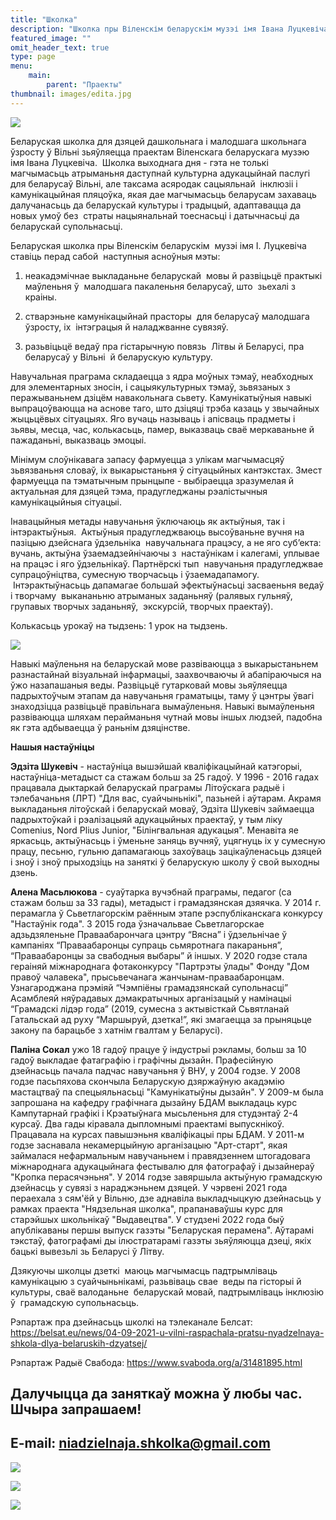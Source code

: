 ```yaml
---
title: "Школка"
description: "Школка пры Віленскім беларускім музэі імя Івана Луцкевіча"
featured_image: ""
omit_header_text: true
type: page
menu:
    main:
        parent: "Праекты"
thumbnail: images/edita.jpg
---
```

![](https://vilnia.com/images/edita.jpg)

Беларуская школка для дзяцей дашкольнага і малодшага школьнага  ўзросту ў Вільні зьяўляецца праектам Віленскага беларускага музэю імя Івана Луцкевіча.  Школка выходнага дня - гэта не толькі магчымасьць атрыманьня даступнай культурна адукацыйнай паслугі для беларусаў Вільні, але таксама асяродак сацыяльнай  інклюзіі і камунікацыйная пляцоўка, якая дае магчымасьць беларусам захаваць  далучанасьць да беларускай культуры і традыцый, адаптавацца да новых умоў без  страты нацыянальнай тоеснасьці і датычнасьці да беларускай супольнасьці.  



Беларуская школка пры Віленскім беларускім  музэі імя І. Луцкевіча ставіць перад сабой  наступныя асноўныя мэты: 

1) неакадэмічнае выкладаньне беларускай  мовы й развіцьцё практыкі маўленьня ў  малодшага пакаленьня беларусаў, што  зьехалі з краіны. 

2) стварэньне камунікацыйнай прасторы  для беларусаў малодшага ўзросту, іх  інтэграцыя й наладжванне сувязяў.

3) разьвіцьцё ведаў пра гістарычную повязь  Літвы й Беларусі, пра беларусаў у Вільні  й беларускую культуру. 



Навучальная праграма складаецца з ядра моўных тэмаў, неабходных для элементарных зносін, і сацыякультурных тэмаў, зьвязаных з перажываньнем дзіцём навакольнага сьвету. Камунікатыўныя навыкі выпрацоўваюцца на аснове таго, што дзіцяці трэба казаць у звычайных жыцьцёвых сітуацыях. Яго вучаць называць і апісваць прадметы і зьявы, месца, час, колькасьць, памер, выказваць сваё меркаваньне й пажаданьні, выказваць эмоцыі.

Мінімум слоўнікавага запасу фармуецца з улікам магчымасцяў зьвязваньня словаў, іх выкарыстаньня ў сітуацыйных кантэкстах. Змест фармуецца па тэматычным прынцыпе - выбіраецца зразумелая й актуальная для дзяцей тэма, прадугледжаны рэалістычныя камунікацыйныя сітуацыі.

Інавацыйныя метады навучаньня ўключаюць як актыўныя, так і інтэрактыўныя.  Актыўныя прадугледжваюць высоўваньне вучня на пазіцыю дзейснага ўдзельніка  навучальнага працэсу, а не яго суб’екта: вучань, актыўна ўзаемадзейнічаючы з  настаўнікам і калегамі, уплывае на працэс і яго ўдзельнікаў. Партнёрскі тып  навучаньня прадугледжвае супрацоўніцтва, сумесную творчасьць і ўзаемадапамогу.  Інтэрактыўнасьць дапамагае большай эфектыўнасьці засваеньня ведаў і творчаму  выкананьню атрыманых заданьняў (ралявых гульняў, групавых творчых заданьняў,  экскурсій, творчых праектаў). 

Колькасьць урокаў на тыдзень: 1 урок на тыдзень.

![](https://vilnia.com/images/screenshot-2022-01-25-at-08.47.57.png)


Навыкі маўленьня на беларускай мове развіваюцца з выкарыстаньнем разнастайнай візуальнай інфармацыі, заахвочваючы й абапіраючыся на ўжо назапашаныя веды. Развіцьцё гутарковай мовы зьяўляецца падрыхтоўчым этапам да навучаньня граматыцы, таму ў цэнтры ўвагі знаходзіцца развіцьцё правільнага вымаўленьня. Навыкі вымаўленьня развіваюцца шляхам перайманьня чутнай мовы іншых людзей, падобна як гэта адбываецца ў раньнім дзяцінстве.


**Нашыя настаўніцы**



**Эдзіта Шукевіч** - настаўніца вышэйшай кваліфікацыйнай катэгорыі, настаўніца-метадыст са стажам больш за 25 гадоў. У 1996 - 2016 гадах працавала дыктаркай беларускай праграмы Літоўскага радыё і тэлебачаньня (ЛРТ) "Для вас, суайчыньнікі", пазьней і аўтарам. Акрамя выкладаньня літоўскай і беларускай моваў, Эдзіта Шукевіч займаецца падрыхтоўкай і рэалізацыяй адукацыйных праектаў, у тым ліку Comenius, Nord Plius Junior, "Білінгвальная адукацыя". Менавіта яе яркасьць, актыўнасьць і ўменьне заняць вучняў, уцягнуць іх у сумесную працу, песьню, гульню дапамагаюць захоўваць зацікаўленасьць дзяцей і зноў і зноў прыходзіць на заняткі ў беларускую школу ў свой выходны дзень.



**Алена Масьлюкова** - суаўтарка вучэбнай праграмы, педагог (са стажам больш за 33 гады), метадыст і грамадзянская дзяячка. У 2014 г. перамагла ў Сьветлагорскім раённым этапе рэспубліканскага конкурсу "Настаўнік года". З 2015 года ўзначальвае Сьветлагорскае адзьдзяленьне Праваабарончага цэнтру “Вясна” і ўдзельнічае ў кампаніях “Праваабаронцы супраць сьмяротнага пакараньня”, “Праваабаронцы за свабодныя выбары” й іншых. У 2020 годзе стала гераіняй міжнароднага фотаконкурсу "Партрэты ўлады" Фонду "Дом правоў чалавека", прысьвечанага жанчынам-праваабаронцам. Узнагароджана прэміяй “Чэмпіёны грамадзянскай супольнасці” Асамблеяй няўрадавых дэмакратычных арганізацый у намінацыі “Грамадскі лідэр года” (2019, сумесна з актывісткай Сьвятланай Гатальскай ад руху “Маршыруй, дзетка!”, які змагаецца за прыняцьце закону па барацьбе з хатнім гвалтам у Беларусі).



**Паліна Сокал** ужо 18 гадоў працуе ў індустрыі рэкламы, больш за 10 гадоў выкладае фатаграфію і графічны дызайн. Прафесійную дзейнасьць пачала падчас навучаньня ў ВНУ, у 2004 годзе. У 2008 годзе пасьпяхова скончыла Беларускую дзяржаўную акадэмію мастацтваў па спецыяльнасьці "Камунікатыўны дызайн". У 2009-м была запрошана на кафедру графічнага дызайну БДАМ выкладаць курс Кампутарнай графікі і Крэатыўнага мысьленьня для студэнтаў 2-4 курсаў. Два гады кіравала дыпломнымі праектамі выпускнікоў. Працавала на курсах павышэньня кваліфікацыі пры БДАМ. У 2011-м годзе заснавала некамерцыйную арганізацыю "Арт-старт", якая займалася нефармальным навучаньнем і правядзеннем штогадовага міжнароднага адукацыйнага фестывалю для фатографаў і дызайнераў "Кропка перасячэньня". У 2014 годзе завяршыла актыўную грамадскую дзейнасць у сувязі з нараджэньнем дзяцей. У чэрвені 2021 года пераехала з сям'ёй у Вільню, дзе аднавіла выкладчыцкую дзейнасьць у рамках праекта "Нядзельная школка", прапанаваўшы курс для старэйшых школьнікаў "Выдавецтва". У студзені 2022 года быў апублікаваны першы выпуск газэты "Беларуская перамена". Аўтарамі тэкстаў, фатографамі ды ілюстратарамі газэты зьяўляюцца дзеці, якіх бацькі вывезьлі зь Беларусі ў Літву.



Дзякуючы школцы дзеткі  маюць магчымасць падтрымліваць  камунікацыю з суайчыньнікамі, разьвіваць свае  веды па гісторыі й культуры, сваё валоданьне  беларускай мовай, падтрымліваць інклюзію ў  грамадскую супольнасьць. 



Рэпартаж пра дзейнасьць школкі на тэлеканале Белсат: <https://belsat.eu/news/04-09-2021-u-vilni-raspachala-pratsu-nyadzelnaya-shkola-dlya-belaruskih-dzyatsej/>

Рэпартаж Радыё Свабода: <https://www.svaboda.org/a/31481895.html>





## **Далучыцца да заняткаў можна ў любы час.  Шчыра запрашаем!**

## **E-mail: [niadzielnaja.shkolka@gmail.com](<>)**







![](https://vilnia.com/images/photo_2021-12-02-11.48.52.jpeg)

![](https://vilnia.com/images/photo_2021-12-28-15.36.11.jpeg)

![](https://vilnia.com/images/photo_2021-09-04-15.48.47.jpeg)